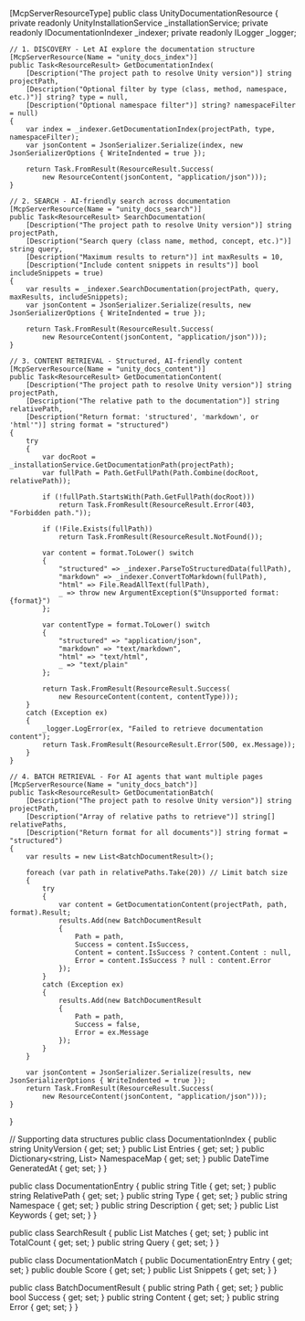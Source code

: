 [McpServerResourceType]
public class UnityDocumentationResource
{
    private readonly UnityInstallationService _installationService;
    private readonly IDocumentationIndexer _indexer;
    private readonly ILogger<UnityDocumentationResource> _logger;

    // 1. DISCOVERY - Let AI explore the documentation structure
    [McpServerResource(Name = "unity_docs_index")]
    public Task<ResourceResult> GetDocumentationIndex(
        [Description("The project path to resolve Unity version")] string projectPath,
        [Description("Optional filter by type (class, method, namespace, etc.)")] string? type = null,
        [Description("Optional namespace filter")] string? namespaceFilter = null)
    {
        var index = _indexer.GetDocumentationIndex(projectPath, type, namespaceFilter);
        var jsonContent = JsonSerializer.Serialize(index, new JsonSerializerOptions { WriteIndented = true });
        
        return Task.FromResult(ResourceResult.Success(
            new ResourceContent(jsonContent, "application/json")));
    }

    // 2. SEARCH - AI-friendly search across documentation
    [McpServerResource(Name = "unity_docs_search")]
    public Task<ResourceResult> SearchDocumentation(
        [Description("The project path to resolve Unity version")] string projectPath,
        [Description("Search query (class name, method, concept, etc.)")] string query,
        [Description("Maximum results to return")] int maxResults = 10,
        [Description("Include content snippets in results")] bool includeSnippets = true)
    {
        var results = _indexer.SearchDocumentation(projectPath, query, maxResults, includeSnippets);
        var jsonContent = JsonSerializer.Serialize(results, new JsonSerializerOptions { WriteIndented = true });
        
        return Task.FromResult(ResourceResult.Success(
            new ResourceContent(jsonContent, "application/json")));
    }

    // 3. CONTENT RETRIEVAL - Structured, AI-friendly content
    [McpServerResource(Name = "unity_docs_content")]
    public Task<ResourceResult> GetDocumentationContent(
        [Description("The project path to resolve Unity version")] string projectPath,
        [Description("The relative path to the documentation")] string relativePath,
        [Description("Return format: 'structured', 'markdown', or 'html'")] string format = "structured")
    {
        try
        {
            var docRoot = _installationService.GetDocumentationPath(projectPath);
            var fullPath = Path.GetFullPath(Path.Combine(docRoot, relativePath));
            
            if (!fullPath.StartsWith(Path.GetFullPath(docRoot)))
                return Task.FromResult(ResourceResult.Error(403, "Forbidden path."));
            
            if (!File.Exists(fullPath))
                return Task.FromResult(ResourceResult.NotFound());

            var content = format.ToLower() switch
            {
                "structured" => _indexer.ParseToStructuredData(fullPath),
                "markdown" => _indexer.ConvertToMarkdown(fullPath), 
                "html" => File.ReadAllText(fullPath),
                _ => throw new ArgumentException($"Unsupported format: {format}")
            };

            var contentType = format.ToLower() switch
            {
                "structured" => "application/json",
                "markdown" => "text/markdown",
                "html" => "text/html",
                _ => "text/plain"
            };

            return Task.FromResult(ResourceResult.Success(
                new ResourceContent(content, contentType)));
        }
        catch (Exception ex)
        {
            _logger.LogError(ex, "Failed to retrieve documentation content");
            return Task.FromResult(ResourceResult.Error(500, ex.Message));
        }
    }

    // 4. BATCH RETRIEVAL - For AI agents that want multiple pages
    [McpServerResource(Name = "unity_docs_batch")]
    public Task<ResourceResult> GetDocumentationBatch(
        [Description("The project path to resolve Unity version")] string projectPath,
        [Description("Array of relative paths to retrieve")] string[] relativePaths,
        [Description("Return format for all documents")] string format = "structured")
    {
        var results = new List<BatchDocumentResult>();
        
        foreach (var path in relativePaths.Take(20)) // Limit batch size
        {
            try
            {
                var content = GetDocumentationContent(projectPath, path, format).Result;
                results.Add(new BatchDocumentResult 
                { 
                    Path = path, 
                    Success = content.IsSuccess,
                    Content = content.IsSuccess ? content.Content : null,
                    Error = content.IsSuccess ? null : content.Error
                });
            }
            catch (Exception ex)
            {
                results.Add(new BatchDocumentResult 
                { 
                    Path = path, 
                    Success = false, 
                    Error = ex.Message 
                });
            }
        }

        var jsonContent = JsonSerializer.Serialize(results, new JsonSerializerOptions { WriteIndented = true });
        return Task.FromResult(ResourceResult.Success(
            new ResourceContent(jsonContent, "application/json")));
    }
}

// Supporting data structures
public class DocumentationIndex
{
    public string UnityVersion { get; set; }
    public List<DocumentationEntry> Entries { get; set; }
    public Dictionary<string, List<string>> NamespaceMap { get; set; }
    public DateTime GeneratedAt { get; set; }
}

public class DocumentationEntry
{
    public string Title { get; set; }
    public string RelativePath { get; set; }
    public string Type { get; set; }
    public string Namespace { get; set; }
    public string Description { get; set; }
    public List<string> Keywords { get; set; }
}

public class SearchResult
{
    public List<DocumentationMatch> Matches { get; set; }
    public int TotalCount { get; set; }
    public string Query { get; set; }
}

public class DocumentationMatch
{
    public DocumentationEntry Entry { get; set; }
    public double Score { get; set; }
    public List<string> Snippets { get; set; }
}

public class BatchDocumentResult
{
    public string Path { get; set; }
    public bool Success { get; set; }
    public string Content { get; set; }
    public string Error { get; set; }
}
